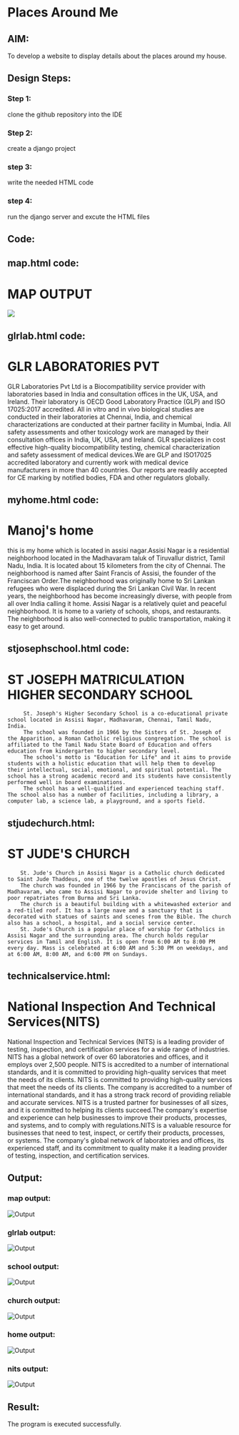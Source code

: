 # Places Around Me
## AIM:
To develop a website to display details about the places around my house.

## Design Steps:


### Step 1:
clone the github repository into the IDE

### Step 2:
create a django project

### step 3:
write the needed HTML code

### step 4:
run the django server and excute the HTML files



## Code:
## map.html code:
<!DOCTYPE html>
<html>
    <head>
        <title>
            imagemaps demo
        </title>
    </head>
    <body>
        <h1> MAP OUTPUT</h1>
        <img src="Manoj-Manali.jpg" usemap="#image_map">
        <map name="image_map">
            <area alt="stjosephschool" title="stjosephschool" href="stjosephschool.html" coords="268,334,44" shape="circle">
            <area alt="stjudechurch" title="stjudechurch" href="stjudechurch.html" coords="159,443,42" shape="circle">
            <area alt="technicalservice" title="technicalservice" href="technicalservice.html" coords="348,19,391,56" shape="rect">
            <area alt="glrlab" title="glrlab" href="glrlab.html" coords="289,243,327,283" shape="rect">
            <area alt="myhome" title="myhome" href="myhome.html" coords="338,369,356,388" shape="rect">
        </map>
    </body>
</html>

## glrlab.html code:
<!DOCTYPE html>
<html>
    <head>
        <title>
            glr lab
        </title>
    </head>
    <body>
        <h1>GLR LABORATORIES PVT </h1>
        <P>
            GLR Laboratories Pvt Ltd is a Biocompatibility service provider with laboratories based in India and consultation offices in the UK, USA, and Ireland. Their laboratory is OECD Good Laboratory Practice (GLP) and ISO 17025:2017 accredited. 
            All in vitro and in vivo biological studies are conducted in their laboratories at Chennai, India, and chemical characterizations are conducted at their partner facility in Mumbai, India. All safety assessments and other toxicology work are managed by their consultation offices in India, UK, USA, and Ireland.
            GLR specializes in cost effective high-quality biocompatibility testing, chemical characterization and safety assessment of medical devices.We are GLP and ISO17025 accredited laboratory and currently work with medical device manufacturers in more than 40 countries. 
            Our reports are readily accepted for CE marking by notified bodies, FDA and other regulators globally.
        </P>
    </body>
</html>

## myhome.html code:
<!DOCTYPE html>
<html>
    <head>
        <title>
            home
        </title>
    </head>
    <body>
        <h1>Manoj's home</h1>
        <p>
            this is my home which is located in assisi nagar.Assisi Nagar is a residential neighborhood located in the Madhavaram taluk of Tiruvallur district, Tamil Nadu, India. It is located about 15 kilometers from the city of Chennai.
            The neighborhood is named after Saint Francis of Assisi, the founder of the Franciscan Order.The neighborhood was originally home to Sri Lankan refugees who were displaced during the Sri Lankan Civil War.
            In recent years, the neighborhood has become increasingly diverse, with people from all over India calling it home. Assisi Nagar is a relatively quiet and peaceful neighborhood. It is home to a variety of schools, shops, and restaurants. The neighborhood is also well-connected to public transportation, making it easy to get around.
            
</p>
</body>
</html>

## stjosephschool.html code:
<!DOCTYPE html>
<html>
    <head>
        <title>
            stjosephschool
        </title>
    </head>
    <body>
        <h1>ST JOSEPH MATRICULATION HIGHER SECONDARY SCHOOL</h1>
        <P>

         St. Joseph's Higher Secondary School is a co-educational private school located in Assisi Nagar, Madhavaram, Chennai, Tamil Nadu, India. 
         The school was founded in 1966 by the Sisters of St. Joseph of the Apparition, a Roman Catholic religious congregation. The school is affiliated to the Tamil Nadu State Board of Education and offers education from kindergarten to higher secondary level.
         The school's motto is "Education for Life" and it aims to provide students with a holistic education that will help them to develop their intellectual, social, emotional, and spiritual potential. The school has a strong academic record and its students have consistently performed well in board examinations.
         The school has a well-qualified and experienced teaching staff. The school also has a number of facilities, including a library, a computer lab, a science lab, a playground, and a sports field.
         
</P>
</body>
</html>

## stjudechurch.html:
<!DOCTYPE html>
<html>
    <head>
        <title>
            stjudechurch
        </title>
    </head>
    <body>
        <h1>ST JUDE'S CHURCH</h1>
        <P>

        St. Jude's Church in Assisi Nagar is a Catholic church dedicated to Saint Jude Thaddeus, one of the twelve apostles of Jesus Christ. 
        The church was founded in 1966 by the Franciscans of the parish of Madhavaram, who came to Assisi Nagar to provide shelter and living to poor repatriates from Burma and Sri Lanka.
        The church is a beautiful building with a whitewashed exterior and a red-tiled roof. It has a large nave and a sanctuary that is decorated with statues of saints and scenes from the Bible. The church also has a school, a hospital, and a social service center.
        St. Jude's Church is a popular place of worship for Catholics in Assisi Nagar and the surrounding area. The church holds regular services in Tamil and English. It is open from 6:00 AM to 8:00 PM every day. Mass is celebrated at 6:00 AM and 5:30 PM on weekdays, and at 6:00 AM, 8:00 AM, and 6:00 PM on Sundays.
</P>
</body>
</html>

## technicalservice.html:
<!DOCTYPE html>
<html>
    <head>
        <title>
            national inspection and technical service
        </title>
    </head>
    <body>
        <h1>National Inspection And Technical Services(NITS)</h1>
        <p>
            National Inspection and Technical Services (NITS) is a leading provider of testing, inspection, and certification services for a wide range of industries. NITS has a global network of over 60 laboratories and offices, and it employs over 2,500 people.
            NITS is accredited to a number of international standards, and it is committed to providing high-quality services that meet the needs of its clients.
            NITS is committed to providing high-quality services that meet the needs of its clients. The company is accredited to a number of international standards, and it has a strong track record of providing reliable and accurate services.
            NITS is a trusted partner for businesses of all sizes, and it is committed to helping its clients succeed.The company's expertise and experience can help businesses to improve their products, processes, and systems, and to comply with regulations.NITS is a valuable resource for businesses that need to test, inspect, or certify their products, processes, or systems. The company's global network of laboratories and offices, its experienced staff, and its commitment to quality make it a leading provider of testing, inspection, and certification services.
</p>
</body>
</html>

## Output:
### map output:
![Output](Manoj-Manali-1.jpg)
### glrlab output:
![Output](glrlab.png)
### school output:
![Output](stjosephschool.png)
### church output:
![Output](stjudechurch.png)
### home output:
![Output](myhome.png)
### nits output:
![Output](nits.png)


## Result:
The program is executed successfully.